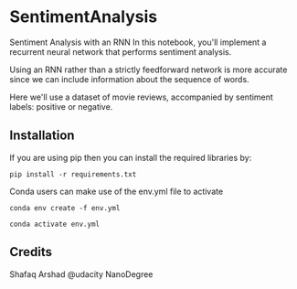 # SentimentAnalysis

Sentiment Analysis with an RNN
In this notebook, you'll implement a recurrent neural network that performs sentiment analysis.

Using an RNN rather than a strictly feedforward network is more accurate since we can include information about the sequence of words.

Here we'll use a dataset of movie reviews, accompanied by sentiment labels: positive or negative.
## Installation 
If you are using pip then you can install the required libraries by:

 `pip install -r requirements.txt`

Conda users can make use of the env.yml file to activate

  `conda env create -f env.yml`

   `conda activate env.yml`

## Credits
Shafaq Arshad @udacity NanoDegree
